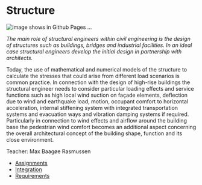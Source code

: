 # Structure

![image shows in Github Pages ...](/41936/img/STRUCTURE.png)

*The main role of structural engineers within civil engineering is the design of structures such as buildings, bridges and industrial facilities. In an ideal case structural engineers develop the initial design in partnership with architects.*

Today, the use of mathematical and numerical models of the structure to calculate the stresses that could arise from different load scenarios is common practice. In connection with the design of high-rise buildings the structural engineer needs to consider particular loading effects and service functions such as high local wind suction on façade elements, deflection due to wind and earthquake load, motion, occupant comfort to horizontal acceleration, internal stiffening system with integrated transportation systems and evacuation ways and vibration damping systems if required. Particularly in connection to wind effects and airflow around the building base the pedestrian wind comfort becomes an additional aspect concerning the overall architectural concept of the building shape, function and its close environment. 

Teacher: Max Baagøe Rasmussen

* [Assignments](/41936/Roles/Structure/Assignments)
* [Integration](/41936/Roles/Structure/Integration)
* [Requirements](/41936/Roles/Structure/Reqs)
